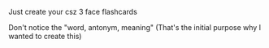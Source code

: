Just create your csz 3 face flashcards

Don't notice the "word, antonym, meaning" (That's the initial purpose why I wanted to create this)
